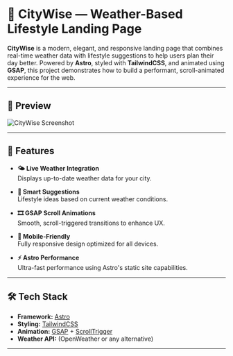 # 🌆 CityWise — Weather-Based Lifestyle Landing Page

**CityWise** is a modern, elegant, and responsive landing page that combines real-time weather data with lifestyle suggestions to help users plan their day better. Powered by **Astro**, styled with **TailwindCSS**, and animated using **GSAP**, this project demonstrates how to build a performant, scroll-animated experience for the web.

---

## 📸 Preview

![CityWise Screenshot](./public/assets/citywise-preview.png)

---

## 🚀 Features

- **🌤 Live Weather Integration**  
  Displays up-to-date weather data for your city.

- **🧠 Smart Suggestions**  
  Lifestyle ideas based on current weather conditions.

- **🎞 GSAP Scroll Animations**  
  Smooth, scroll-triggered transitions to enhance UX.

- **📱 Mobile-Friendly**  
  Fully responsive design optimized for all devices.

- **⚡️ Astro Performance**  
  Ultra-fast performance using Astro's static site capabilities.

---

## 🛠️ Tech Stack

- **Framework:** [Astro](https://astro.build/)
- **Styling:** [TailwindCSS](https://tailwindcss.com/)
- **Animation:** [GSAP](https://greensock.com/gsap/) + [ScrollTrigger](https://greensock.com/scrolltrigger/)
- **Weather API:** (OpenWeather or any alternative)

---